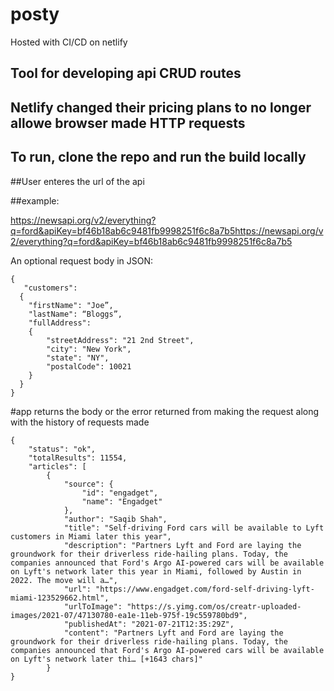 # posty
Hosted with CI/CD on netlify

## Tool for developing api CRUD routes

## Netlify changed their pricing plans to no longer allowe browser made HTTP requests
## To run, clone the repo and run the build locally

##User enteres the url of the api

##example:

https://newsapi.org/v2/everything?q=ford&apiKey=bf46b18ab6c9481fb9998251f6c8a7b5https://newsapi.org/v2/everything?q=ford&apiKey=bf46b18ab6c9481fb9998251f6c8a7b5

An optional request body in JSON:
```
{
   "customers":
  {
    "firstName": "Joe”,
    "lastName": “Bloggs”,
    "fullAddress": 
    {
        "streetAddress": "21 2nd Street",
        "city": "New York",
        "state": "NY",
        "postalCode": 10021
    }
  }
}
```

#app returns the body or the error returned from making the request along with the history of requests made
```
{
    "status": "ok",
    "totalResults": 11554,
    "articles": [
        {
            "source": {
                "id": "engadget",
                "name": "Engadget"
            },
            "author": "Saqib Shah",
            "title": "Self-driving Ford cars will be available to Lyft customers in Miami later this year",
            "description": "Partners Lyft and Ford are laying the groundwork for their driverless ride-hailing plans. Today, the companies announced that Ford's Argo AI-powered cars will be available on Lyft's network later this year in Miami, followed by Austin in 2022. The move will a…",
            "url": "https://www.engadget.com/ford-self-driving-lyft-miami-123529662.html",
            "urlToImage": "https://s.yimg.com/os/creatr-uploaded-images/2021-07/47130780-ea1e-11eb-975f-19c559780bd9",
            "publishedAt": "2021-07-21T12:35:29Z",
            "content": "Partners Lyft and Ford are laying the groundwork for their driverless ride-hailing plans. Today, the companies announced that Ford's Argo AI-powered cars will be available on Lyft's network later thi… [+1643 chars]"
        }
}
```


